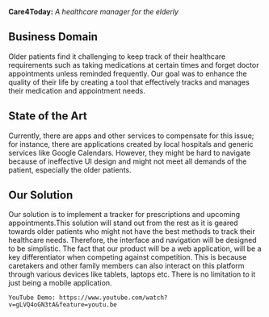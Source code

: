**Care4Today:**
*A healthcare manager for the elderly*

## Business Domain ##
Older patients find it challenging to keep track of their healthcare requirements such as taking medications at certain times and forget doctor appointments unless reminded frequently. Our goal was to enhance the quality of their life by creating a tool that effectively tracks and manages their medication and appointment needs. 

## State of the Art ##
Currently, there are apps and other services to compensate for this issue; for instance, there are applications created by local hospitals and generic services like Google Calendars. However, they might be hard to navigate because of ineffective UI design and might not meet all demands of the patient, especially the older patients.

## Our Solution ##
Our solution is to implement a tracker for prescriptions and upcoming appointments.This solution will stand out from the rest as it is geared towards older patients who might not have the best methods to track their healthcare needs. Therefore, the interface and navigation will be designed to be simplistic. The fact that our product will be a web application, will be a key differentiator when competing against competition. This is because caretakers and other family members can also interact on this platform through various devices like tablets, laptops etc. There is no limitation to it just being a mobile application.

```
YouTube Demo: https://www.youtube.com/watch?v=gLVQ4oGN3tA&feature=youtu.be
```
